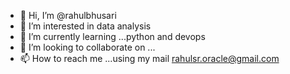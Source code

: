 - 👋 Hi, I’m @rahulbhusari
- 👀 I’m interested in data analysis 
- 🌱 I’m currently learning ...python and devops 
- 💞️ I’m looking to collaborate on ...
- 📫 How to reach me ...using my mail rahulsr.oracle@gmail.com

<!---
rahulbhusari/rahulbhusari is a ✨ special ✨ repository because its `README.md` (this file) appears on your GitHub profile.
You can click the Preview link to take a look at your changes.
--->
